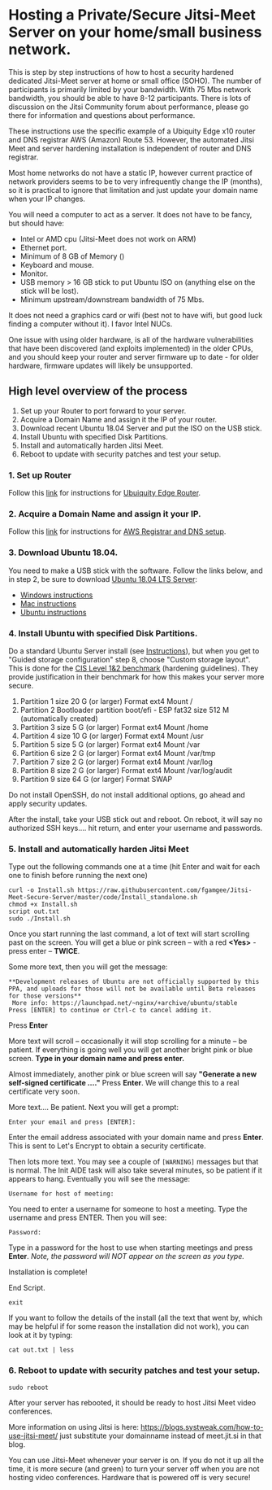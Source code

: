 # Hosting a Private/Secure Jitsi-Meet Server on your home/small business network.

This is step by step instructions of how to host a security hardened dedicated Jitsi-Meet server at home or small office (SOHO).  The number of participants is primarily limited by your bandwidth.  With 75 Mbs network bandwidth, you should be able to have 8-12 participants.  There is lots of discussion on the Jitsi Community forum about performance, please go there for information and questions about performance.

These instructions use the specific example of a Ubiquity Edge x10 router and DNS registrar AWS (Amazon) Route 53.   However, the automated Jitsi Meet and server hardening installation is independent of router and DNS registrar.

Most home networks do not have a static IP, however current practice of network providers seems to be to very infrequently change the IP (months), so it is practical to ignore that limitation and just update your domain name when your IP changes.

You will need a computer to act as a server.  It does not have to be fancy, but should have:
* Intel or AMD cpu (Jitsi-Meet does not work on ARM)
* Ethernet port.
* Minimum of 8 GB of Memory ()
* Keyboard and mouse.
* Monitor.
* USB memory > 16 GB stick to put Ubuntu ISO on (anything else on the stick will be lost).
* Minimum upstream/downstream bandwidth of 75 Mbs.

It does not need a graphics card or wifi (best not to have wifi, but good luck finding a computer without it).  I favor Intel NUCs.   

One issue with using older hardware, is all of the hardware vulnerabilities that have been discovered (and exploits implemented) in the older CPUs, and you should keep your router and server firmware up to date - for older hardware, firmware updates will likely be unsupported.

## High level overview of the process

1. Set up your Router to port forward to your server.
2. Acquire a Domain Name and assign it the IP of  your router.
3. Download recent Ubuntu 18.04 Server and put the ISO on the USB stick.
4. Install Ubuntu with specified Disk Partitions.
5. Install and automatically harden Jitsi Meet.
6. Reboot to update with security patches and test your setup.

### 1. Set up Router
<!--- change master to branchname, or vis-a-versus when branching/merging -->
Follow this [link](https://github.com/fgamgee/Jitsi-Meet-Secure-Server/blob/master/ubiquity_edge_setup.md) for instructions for [Ubuiquity Edge Router](https://github.com/fgamgee/Jitsi-Meet-Secure-Server/blob/master/ubiquity_edge_setup.md).

### 2. Acquire a Domain Name and assign it your IP.
<!--- change master to branchname, or vis-a-versus when branching/merging -->
Follow this [link](https://github.com/fgamgee/Jitsi-Meet-Secure-Server/blob/master/AWS_Domain_name.md) for instructions for [AWS Registrar and DNS setup](https://github.com/fgamgee/Jitsi-Meet-Secure-Server/blob/master/AWS_Domain_name.md).

### 3. Download Ubuntu 18.04.

You need to make a USB stick with the software.  Follow the links below, and in step 2, be sure to download [Ubuntu 18.04 LTS Server](https://releases.ubuntu.com/18.04/):

* [Windows instructions](https://ubuntu.com/tutorials/tutorial-create-a-usb-stick-on-windows#1-overview)
* [Mac instructions](https://ubuntu.com/tutorials/create-a-usb-stick-on-macos#1-overview)
* [Ubuntu instructions](https://ubuntu.com/tutorials/create-a-usb-stick-on-ubuntu#1-overview)


### 4. Install Ubuntu with specified Disk Partitions.

Do a standard Ubuntu Server install (see [Instructions](https://ubuntu.com/tutorials/install-ubuntu-server#1-overview)), but when you get to "Guided storage configuration" step 8, choose "Custom storage layout".  This is done for the [CIS Level 1&2 benchmark](https://www.cisecurity.org/benchmark/ubuntu_linux/) (hardening guidelines).  They provide justification in their benchmark for how this makes your server more secure.


1. Partition 1 size 20 G (or larger) Format ext4 Mount /
2. Partition 2 Bootloader partition boot/efi - ESP fat32 size 512 M (automatically created)
3. Partition 3 size 5 G (or larger) Format ext4 Mount /home
4. Partition 4 size 10 G (or larger) Format ext4 Mount /usr
5. Partition 5 size 5 G (or larger) Format ext4 Mount /var
6. Partition 6 size 2 G (or larger) Format ext4 Mount /var/tmp
7. Partition 7 size 2 G (or larger) Format ext4 Mount /var/log
8. Partition 8 size 2 G (or larger) Format ext4 Mount /var/log/audit
9. Partition 9 size 64 G (or larger) Format SWAP

Do not install OpenSSH, do not install additional options, go ahead and apply security updates.

After the install, take your USB stick out and reboot.  On reboot, it will say no authorized SSH keys....  hit return, and enter your username and passwords.

### 5. Install and automatically harden Jitsi Meet

<!--- change master to branchname if using development branch -->
Type out the following commands one at a time (hit Enter and wait for each one to finish before running the next one)
```
curl -o Install.sh https://raw.githubusercontent.com/fgamgee/Jitsi-Meet-Secure-Server/master/code/Install_standalone.sh
chmod +x Install.sh
script out.txt
sudo ./Install.sh
```

Once you start running the last command, a lot of text will start scrolling past on the screen. You will get a blue or pink screen – with a red **\<Yes\>** - press enter – **TWICE**.


Some more text, then you will get the message:
```
**Development releases of Ubuntu are not officially supported by this PPA, and uploads for those will not be available until Beta releases for those versions**
 More info: https://launchpad.net/~nginx/+archive/ubuntu/stable
Press [ENTER] to continue or Ctrl-c to cancel adding it.
```
Press **Enter**


More text will scroll – occasionally it will stop scrolling for a minute – be patient. If everything is going well you will get another bright pink or blue screen. **Type in your domain name and press enter.**

Almost immediately, another pink or blue screen will say **"Generate a new self-signed certificate …."** Press **Enter**. We will change this to a real certificate very soon.

More text…. Be patient. Next you will get a prompt:
```
Enter your email and press [ENTER]:
```
Enter the email address associated with your domain name and press **Enter**. This is sent to Let's Encrypt to obtain a security certificate.

Then lots more text. You may see a couple of  ```[WARNING]``` messages but that is normal. The Init AIDE task will also take several minutes, so be patient if it appears to hang.
Eventually you will see the message:
```
Username for host of meeting:
```
You need to enter a username for someone to host a meeting.  Type the username and press ENTER.  Then you will see:

```
Password:
```
Type in a password for the host to use when starting meetings and press **Enter**.  *Note, the password will *NOT* appear on the screen as you type.*

Installation is complete!

End Script.

```
exit
```

If you want to follow the details of the install (all the text that went by, which may be helpful if for some reason the installation did not work), you can look at it by typing:

```
cat out.txt | less
```

### 6. Reboot to update with security patches and test your setup.

```
sudo reboot
```

After your server has rebooted, it should be ready to host Jitsi Meet video conferences.

More information on using Jitsi is here: https://blogs.systweak.com/how-to-use-jitsi-meet/ just substitute your domainname instead of meet.jit.si in that blog.  

You can use Jitsi-Meet whenever your server is on.  If you do not it up all the time, it is more secure (and green) to turn your server off when you are not hosting video conferences.  Hardware that is powered off is very secure!
